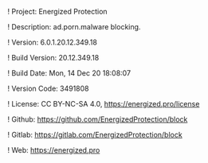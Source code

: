 ! Project: Energized Protection

! Description: ad.porn.malware blocking.

! Version: 6.0.1.20.12.349.18

! Build Version: 20.12.349.18

! Build Date: Mon, 14 Dec 20 18:08:07

! Version Code: 3491808

! License: CC BY-NC-SA 4.0, https://energized.pro/license

! Github: https://github.com/EnergizedProtection/block

! Gitlab: https://gitlab.com/EnergizedProtection/block


! Web: https://energized.pro
